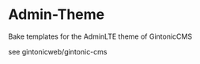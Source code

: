 # Admin-Theme

Bake templates for the AdminLTE theme of GintonicCMS

see gintonicweb/gintonic-cms


